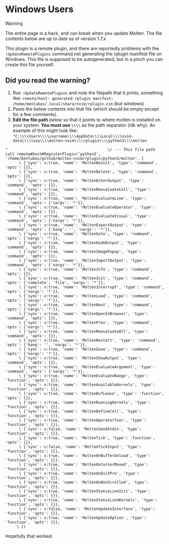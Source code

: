 # Windows Users

> [!WARNING]
> The entire page is a hack, and can break when you update Molten. The file contents below are up to
> date as of version 1.7.x

This plugin is a remote plugin, and there are reportedly problems with the `:UpdateRemotePlugins`
command not generating the rplugin manifest file on Windows. This file is supposed to be
autogenerated, but in a pinch you can create this file yourself.

## Did you read the warning?

1. Run `:UpdateRemotePlugins` and note the filepath that it prints, something like: `remote/host:
   generated rplugin manifest: /home/benlubas/.local/share/nvim/rplugin.vim` (but windows)
2. Paste the below contents into that file (which should be empty except for a few comments).
3. **Edit the file path** below so that it points to where molten is installed on your system. **You
   must use `\\\\`** as the path separator (idk why).
   An example of this might look like:
   `"C:\\\\Users\\\\username\\\\AppData\\\\Local\\\\nvim-data\\\\lazy\\\\molten-nvim\\\\rplugin\\\\python3\\\\molten`
```vim
"                                            \/ --- This file path
call remote#host#RegisterPlugin('python3', '/home/benlubas/github/molten-nvim/rplugin/python3/molten', [
      \ {'sync': v:true, 'name': 'MoltenDeinit', 'type': 'command', 'opts': {}},
      \ {'sync': v:true, 'name': 'MoltenDelete', 'type': 'command', 'opts': {}},
      \ {'sync': v:true, 'name': 'MoltenEnterOutput', 'type': 'command', 'opts': {}},
      \ {'sync': v:true, 'name': 'MoltenReevaluateCell', 'type': 'command', 'opts': {}},
      \ {'sync': v:true, 'name': 'MoltenEvaluateLine', 'type': 'command', 'opts': {'nargs': '*'}},
      \ {'sync': v:true, 'name': 'MoltenEvaluateOperator', 'type': 'command', 'opts': {}},
      \ {'sync': v:true, 'name': 'MoltenEvaluateVisual', 'type': 'command', 'opts': {'nargs': '*'}},
      \ {'sync': v:true, 'name': 'MoltenExportOutput', 'type': 'command', 'opts': {'bang': '', 'nargs': '*'}},
      \ {'sync': v:true, 'name': 'MoltenGoto', 'type': 'command', 'opts': {'nargs': '*'}},
      \ {'sync': v:true, 'name': 'MoltenHideOutput', 'type': 'command', 'opts': {}},
      \ {'sync': v:true, 'name': 'MoltenImagePopup', 'type': 'command', 'opts': {}},
      \ {'sync': v:true, 'name': 'MoltenImportOutput', 'type': 'command', 'opts': {'nargs': '*'}},
      \ {'sync': v:true, 'name': 'MoltenInfo', 'type': 'command', 'opts': {}},
      \ {'sync': v:true, 'name': 'MoltenInit', 'type': 'command', 'opts': {'complete': 'file', 'nargs': '*'}},
      \ {'sync': v:true, 'name': 'MoltenInterrupt', 'type': 'command', 'opts': {'nargs': '*'}},
      \ {'sync': v:true, 'name': 'MoltenLoad', 'type': 'command', 'opts': {'nargs': '*'}},
      \ {'sync': v:true, 'name': 'MoltenNext', 'type': 'command', 'opts': {'nargs': '*'}},
      \ {'sync': v:true, 'name': 'MoltenOpenInBrowser', 'type': 'command', 'opts': {}},
      \ {'sync': v:true, 'name': 'MoltenPrev', 'type': 'command', 'opts': {'nargs': '*'}},
      \ {'sync': v:true, 'name': 'MoltenReevaluateAll', 'type': 'command', 'opts': {}},
      \ {'sync': v:true, 'name': 'MoltenRestart', 'type': 'command', 'opts': {'bang': '', 'nargs': '*'}},
      \ {'sync': v:true, 'name': 'MoltenSave', 'type': 'command', 'opts': {'nargs': '*'}},
      \ {'sync': v:true, 'name': 'MoltenShowOutput', 'type': 'command', 'opts': {}},
      \ {'sync': v:true, 'name': 'MoltenEvaluateArgument', 'type': 'command', 'opts': {'nargs': '*'}},
      \ {'sync': v:true, 'name': 'MoltenEvaluateRange', 'type': 'function', 'opts': {}},
      \ {'sync': v:true, 'name': 'MoltenAvailableKernels', 'type': 'function', 'opts': {}},
      \ {'sync': v:true, 'name': 'MoltenBufLeave', 'type': 'function', 'opts': {}},
      \ {'sync': v:true, 'name': 'MoltenRunningKernels', 'type': 'function', 'opts': {}},
      \ {'sync': v:true, 'name': 'MoltenDefineCell', 'type': 'function', 'opts': {}},
      \ {'sync': v:true, 'name': 'MoltenOperatorfunc', 'type': 'function', 'opts': {}},
      \ {'sync': v:false, 'name': 'MoltenSendStdin', 'type': 'function', 'opts': {}},
      \ {'sync': v:true, 'name': 'MoltenTick', 'type': 'function', 'opts': {}},
      \ {'sync': v:false, 'name': 'MoltenTickInput', 'type': 'function', 'opts': {}},
      \ {'sync': v:true, 'name': 'MoltenOnBufferUnload', 'type': 'function', 'opts': {}},
      \ {'sync': v:true, 'name': 'MoltenOnCursorMoved', 'type': 'function', 'opts': {}},
      \ {'sync': v:true, 'name': 'MoltenOnExitPre', 'type': 'function', 'opts': {}},
      \ {'sync': v:true, 'name': 'MoltenOnWinScrolled', 'type': 'function', 'opts': {}},
      \ {'sync': v:true, 'name': 'MoltenStatusLineInit', 'type': 'function', 'opts': {}},
      \ {'sync': v:true, 'name': 'MoltenStatusLineKernels', 'type': 'function', 'opts': {}},
      \ {'sync': v:false, 'name': 'MoltenUpdateInterface', 'type': 'function', 'opts': {}},
      \ {'sync': v:true, 'name': 'MoltenUpdateOption', 'type': 'function', 'opts': {}},
     \ ])
```

Hopefully that worked.
